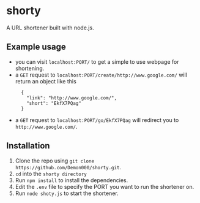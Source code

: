 # shorty
A URL shortener built with node.js.

## Example usage
* you can visit `localhost:PORT/` to get a simple to use webpage for shortening.
* a `GET` request to `localhost:PORT/create/http://www.google.com/` will return an object like this
  ```
    {
      "link": "http://www.google.com/",
      "short": "EkfX7PQag"
    }
  ```
* a `GET` request to `localhost:PORT/go/EkfX7PQag` will redirect you to `http://www.google.com/`.

## Installation
1. Clone the repo using `git clone https://github.com/Demon000/shorty.git`.
2. `cd` into the `shorty directory`
3. Run `npm install` to install the dependencies.
4. Edit the `.env` file to specify the PORT you want to run the shortener on. 
5. Run `node shoty.js` to start the shortener.
